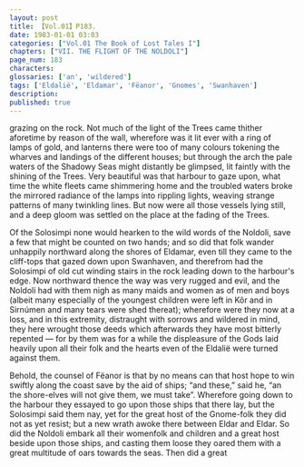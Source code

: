 ```yaml
---
layout: post
title: 【Vol.01】P183.
date: 1983-01-01 03:03
categories: ["Vol.01 The Book of Lost Tales I"]
chapters: ["VII. THE FLIGHT OF THE NOLDOLI"]
page_num: 183
characters: 
glossaries: ['an', 'wildered']
tags: ['Eldalië', 'Eldamar', 'Fëanor', 'Gnomes', 'Swanhaven']
description: 
published: true
---
```


<p style="text-indent: 0;">
grazing on the rock. Not much of the light of the Trees came thither aforetime by reason of the wall, wherefore was it lit ever with a ring of lamps of gold, and lanterns there were too of many colours tokening the wharves and landings of the different houses; but through the arch the pale waters of the Shadowy Seas might distantly be glimpsed, lit faintly with the shining of the Trees. Very beautiful was that harbour to gaze upon, what time the white fleets came shimmering home and the troubled waters broke the mirrored radiance of the lamps into rippling lights, weaving strange patterns of many twinkling lines. But now were all those vessels lying still, and a deep gloom was settled on the place at the fading of the Trees.
</p>

Of the Solosimpi none would hearken to the wild words of the Noldoli, save a few that might be counted on two hands; and so did that folk wander unhappily northward along the shores of Eldamar, even till they came to the cliff-tops that gazed down upon Swanhaven, and therefrom had the Solosimpi of old cut winding stairs in the rock leading down to the harbour's edge. Now northward thence the way was very rugged and evil, and the Noldoli had with them nigh as many maids and women as of men and boys (albeit many especially of the youngest children were left in Kôr and in Sirnúmen and many tears were shed thereat); wherefore were they now at a loss, and in this extremity, distraught with sorrows and wildered in mind, they here wrought those deeds which afterwards they have most bitterly repented — for by them was for a while the displeasure of the Gods laid heavily upon all their folk and the hearts even of the Eldalië were turned against them.

Behold, the counsel of Fëanor is that by no means can that host hope to win swiftly along the coast save by the aid of ships; “and these,” said he, “an the shore-elves will not give them, we must take”. Wherefore going down to the harbour they essayed to go upon those ships that there lay, but the Solosimpi said them nay, yet for the great host of the Gnome-folk they did not as yet resist; but a new wrath awoke there between Eldar and Eldar. So did the Noldoli embark all their womenfolk and children and a great host beside upon those ships, and casting them loose they oared them with a great multitude of oars towards the seas. Then did a great

